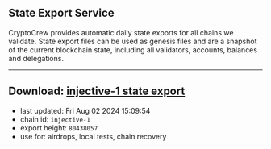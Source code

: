 ## State Export Service
CryptoCrew provides automatic daily state exports for all chains we validate. State export files can be used as genesis files and are a snapshot of the current blockchain state, including all validators, accounts, balances and delegations.

---
**Download: [injective-1 state export](https://dl-eu2.ccvalidators.com/SERVICE/injective/injective-1_export_80438057.json)**
---

- last updated: Fri Aug 02 2024 15:09:54
- chain id: `injective-1`
- export height: `80438057`
- use for: airdrops, local tests, chain recovery
